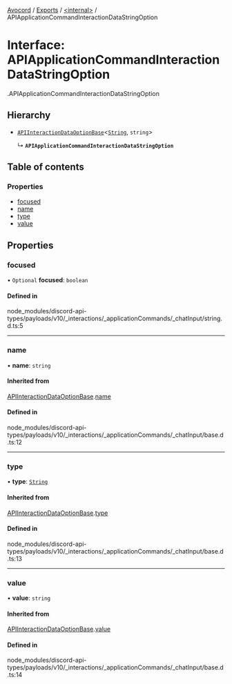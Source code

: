 [Avocord](../README.md) / [Exports](../modules.md) / [<internal\>](../modules/internal_.md) / APIApplicationCommandInteractionDataStringOption

# Interface: APIApplicationCommandInteractionDataStringOption

[<internal>](../modules/internal_.md).APIApplicationCommandInteractionDataStringOption

## Hierarchy

- [`APIInteractionDataOptionBase`](internal_.APIInteractionDataOptionBase.md)<[`String`](../modules/internal_.md#string), `string`\>

  ↳ **`APIApplicationCommandInteractionDataStringOption`**

## Table of contents

### Properties

- [focused](internal_.APIApplicationCommandInteractionDataStringOption.md#focused)
- [name](internal_.APIApplicationCommandInteractionDataStringOption.md#name)
- [type](internal_.APIApplicationCommandInteractionDataStringOption.md#type)
- [value](internal_.APIApplicationCommandInteractionDataStringOption.md#value)

## Properties

### focused

• `Optional` **focused**: `boolean`

#### Defined in

node_modules/discord-api-types/payloads/v10/_interactions/_applicationCommands/_chatInput/string.d.ts:5

___

### name

• **name**: `string`

#### Inherited from

[APIInteractionDataOptionBase](internal_.APIInteractionDataOptionBase.md).[name](internal_.APIInteractionDataOptionBase.md#name)

#### Defined in

node_modules/discord-api-types/payloads/v10/_interactions/_applicationCommands/_chatInput/base.d.ts:12

___

### type

• **type**: [`String`](../modules/internal_.md#string)

#### Inherited from

[APIInteractionDataOptionBase](internal_.APIInteractionDataOptionBase.md).[type](internal_.APIInteractionDataOptionBase.md#type)

#### Defined in

node_modules/discord-api-types/payloads/v10/_interactions/_applicationCommands/_chatInput/base.d.ts:13

___

### value

• **value**: `string`

#### Inherited from

[APIInteractionDataOptionBase](internal_.APIInteractionDataOptionBase.md).[value](internal_.APIInteractionDataOptionBase.md#value)

#### Defined in

node_modules/discord-api-types/payloads/v10/_interactions/_applicationCommands/_chatInput/base.d.ts:14
